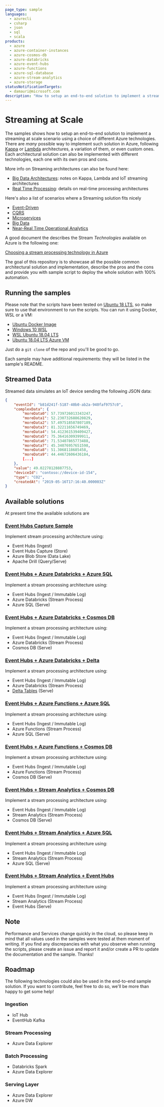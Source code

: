 ```yaml
---
page_type: sample
languages:
  - azurecli
  - csharp
  - json
  - sql
  - scala
products:
  - azure
  - azure-container-instances
  - azure-cosmos-db
  - azure-databricks
  - azure-event-hubs
  - azure-functions  
  - azure-sql-database
  - azure-stream-analytics
  - azure-storage
statusNotificationTargets:
  - damauri@microsoft.com
description: "How to setup an end-to-end solution to implement a streaming at scale scenario using a choice of different Azure technologies."
---
```


# Streaming at Scale

The samples shows how to setup an end-to-end solution to implement a streaming at scale scenario using a choice of different Azure technologies. There are *many* possible way to implement such solution in Azure, following [Kappa](https://milinda.pathirage.org/kappa-architecture.com/) or [Lambda](http://lambda-architecture.net/) architectures, a variation of them, or even custom ones. Each architectural solution can also be implemented with different technologies, each one with its own pros and cons.

More info on Streaming architectures can also be found here:

- [Big Data Architectures](https://docs.microsoft.com/en-us/azure/architecture/data-guide/big-data): notes on Kappa, Lambda and IoT streaming architectures
- [Real Time Processing](https://docs.microsoft.com/en-us/azure/architecture/data-guide/big-data/real-time-processing): details on real-time processing architectures

Here's also a list of scenarios where a Streaming solution fits nicely

- [Event-Driven](https://docs.microsoft.com/en-us/azure/architecture/guide/architecture-styles/event-driven)
- [CQRS](https://docs.microsoft.com/en-us/azure/architecture/guide/architecture-styles/cqrs)
- [Microservices](https://docs.microsoft.com/en-us/azure/architecture/guide/architecture-styles/microservices)
- [Big Data](https://docs.microsoft.com/en-us/azure/architecture/guide/architecture-styles/big-data)
- [Near-Real Time Operational Analytics](https://docs.microsoft.com/en-us/sql/relational-databases/indexes/get-started-with-columnstore-for-real-time-operational-analytics?view=sql-server-2017)

A good document the describes the Stream *Technologies* available on Azure is the following one:

[Choosing a stream processing technology in Azure](https://docs.microsoft.com/en-us/azure/architecture/data-guide/technology-choices/stream-processing)

The goal of this repository is to showcase all the possible common architectural solution and implementation, describe the pros and the cons and provide you with sample script to deploy the whole solution with 100% automation.

## Running the samples

Please note that the scripts have been tested on [Ubuntu 18 LTS](http://releases.ubuntu.com/18.04/), so make sure to use that environment to run the scripts. You can run it using Docker, WSL or a VM:

- [Ubuntu Docker Image](https://hub.docker.com/_/ubuntu/)
- [Windows 10 WSL](https://docs.microsoft.com/en-us/windows/wsl/install-win10)
- [WSL Ubuntu 18.04 LTS](https://www.microsoft.com/en-us/p/ubuntu-1804-lts/9n9tngvndl3q?activetab=pivot:overviewtab)
- [Ubuntu 18.04 LTS Azure VM](https://azuremarketplace.microsoft.com/en-us/marketplace/apps/Canonical.UbuntuServer1804LTS)

Just do a `git clone` of the repo and you'll be good to go.

Each sample may have additional requirements: they will be listed in the sample's README.

## Streamed Data

Streamed data simulates an IoT device sending the following JSON data:

```json
{
    "eventId": "b81d241f-5187-40b0-ab2a-940faf9757c0",
    "complexData": {
        "moreData0": 57.739726013343247,
        "moreData1": 52.230732688620829,
        "moreData2": 57.497518587807189,
        "moreData3": 81.32211656749469,
        "moreData4": 54.412361539409427,
        "moreData5": 75.36416309399911,
        "moreData6": 71.53407865773488,
        "moreData7": 45.34076957651598,
        "moreData8": 51.3068118685458,
        "moreData9": 44.44672606436184,
        [...]
    },
    "value": 49.02278128887753,
    "deviceId": "contoso://device-id-154",
    "type": "CO2",
    "createdAt": "2019-05-16T17:16:40.000003Z"
}
```

## Available solutions

At present time the available solutions are

### [Event Hubs Capture Sample](eventhubs-capture)

Implement stream processing architecture using:

- Event Hubs (Ingest)
- Event Hubs Capture (Store)
- Azure Blob Store (Data Lake)
- Apache Drill (Query/Serve)

### [Event Hubs + Azure Databricks + Azure SQL](eventhubs-databricks-azuresql)

Implement a stream processing architecture using:

- Event Hubs (Ingest / Immutable Log)
- Azure Databricks (Stream Process)
- Azure SQL (Serve)

### [Event Hubs + Azure Databricks + Cosmos DB](eventhubs-databricks-cosmosdb)

Implement a stream processing architecture using:

- Event Hubs (Ingest / Immutable Log)
- Azure Databricks (Stream Process)
- Cosmos DB (Serve)

### [Event Hubs + Azure Databricks + Delta](eventhubs-databricks-delta)

Implement a stream processing architecture using:

- Event Hubs (Ingest / Immutable Log)
- Azure Databricks (Stream Process)
- [Delta Tables](https://delta.io/) (Serve)

### [Event Hubs + Azure Functions + Azure SQL](eventhubs-functions-azuresql)

Implement a stream processing architecture using:

- Event Hubs (Ingest / Immutable Log)
- Azure Functions (Stream Process)
- Azure SQL (Serve)

### [Event Hubs + Azure Functions + Cosmos DB](eventhubs-functions-cosmosdb)

Implement a stream processing architecture using:

- Event Hubs (Ingest / Immutable Log)
- Azure Functions (Stream Process)
- Cosmos DB (Serve)

### [Event Hubs + Stream Analytics + Cosmos DB](eventhubs-streamanalytics-cosmosdb)

Implement a stream processing architecture using:

- Event Hubs (Ingest / Immutable Log)
- Stream Analytics (Stream Process)
- Cosmos DB (Serve)

### [Event Hubs + Stream Analytics + Azure SQL](eventhubs-streamanalytics-azuresql)

Implement a stream processing architecture using:

- Event Hubs (Ingest / Immutable Log)
- Stream Analytics (Stream Process)
- Azure SQL (Serve)

### [Event Hubs + Stream Analytics + Event Hubs](eventhubs-streamanalytics-eventhubs)

Implement a stream processing architecture using:

- Event Hubs (Ingest / Immutable Log)
- Stream Analytics (Stream Process)
- Event Hubs (Serve)

## Note

Performance and Services change quickly in the cloud, so please keep in mind that all values used in the samples were tested at them moment of writing. If you find any discrepancies with what you observe when running the scripts, please create an issue and report it and/or create a PR to update the documentation and the sample. Thanks!

## Roadmap

The following technologies could also be used in the end-to-end sample solution. If you want to contribute, feel free to do so, we'll be more than happy to get some help!

### Ingestion

- IoT Hub
- EventHub Kafka

### Stream Processing

- Azure Data Explorer

### Batch Processing

- Databricks Spark
- Azure Data Explorer

### Serving Layer

- Azure Data Explorer
- Azure DW

